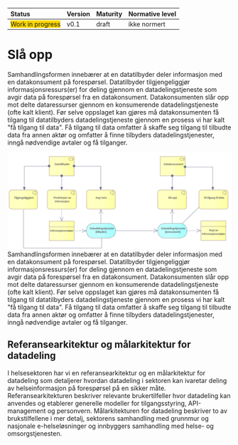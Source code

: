 | Status | Version | Maturity | Normative level |
|:-------------|:------------------|:------|:-------|
| <span style="background-color:gold">Work in progress</span> | v0.1 | draft  | ikke normert |

# Slå opp

Samhandlingsformen innebærer at en datatilbyder deler informasjon med en datakonsument på forespørsel. Datatilbyder tilgjengeliggjør informasjonsressurs(er) for deling gjennom en datadelingstjeneste som avgir data på forespørsel fra en datakonsument. Datakonsumenten slår opp mot delte dataressurser gjennom en konsumerende datadelingstjeneste (ofte kalt klient). Før selve oppslaget kan gjøres må datakonsumenten få tilgang til datatilbyders datadelingstjeneste gjennom en prosess vi har kalt "få tilgang til data". Få tilgang til data omfatter å skaffe seg tilgang til tilbudte data fra annen aktør og omfatter å finne tilbyders datadelingstjenester, inngå nødvendige avtaler og få tilganger.

[![Organisatorisk samhandlingsform: Slå opp (og avgi data)](img/organisatorisk-sla-opp.png)](img/organisatorisk-sla-opp.png)
Samhandlingsformen innebærer at en datatilbyder deler informasjon med en datakonsument på forespørsel. Datatilbyder tilgjengeliggjør informasjonsressurs(er) for deling gjennom en datadelingstjeneste som avgir data på forespørsel fra en datakonsument. Datakonsumenten slår opp mot delte dataressurser gjennom en konsumerende datadelingstjeneste (ofte kalt klient). Før selve oppslaget kan gjøres må datakonsumenten få tilgang til datatilbyders datadelingstjeneste gjennom en prosess vi har kalt "få tilgang til data". Få tilgang til data omfatter å skaffe seg tilgang til tilbudte data fra annen aktør og omfatter å finne tilbyders datadelingstjenester, inngå nødvendige avtaler og få tilganger.

## Referansearkitektur og målarkitektur for datadeling

I helsesektoren har vi en referansearkitektur og en målarkitektur for datadeling som detaljerer hvordan datadeling i sektoren kan ivaretar deling av helseinformasjon på forespørsel på en sikker måte. Referansearkitekturen beskriver relevante brukertilfeller hvor datadeling kan anvendes og etablerer generelle modeller for tilgangsstyring, API-management og personvern. Målarkitekturen for datadeling beskriver to av brukstilfellene i mer detalj, sektorens samhandling med grunnmur og nasjonale e-helseløsninger og innbyggers samhandling med helse- og omsorgstjenesten.
